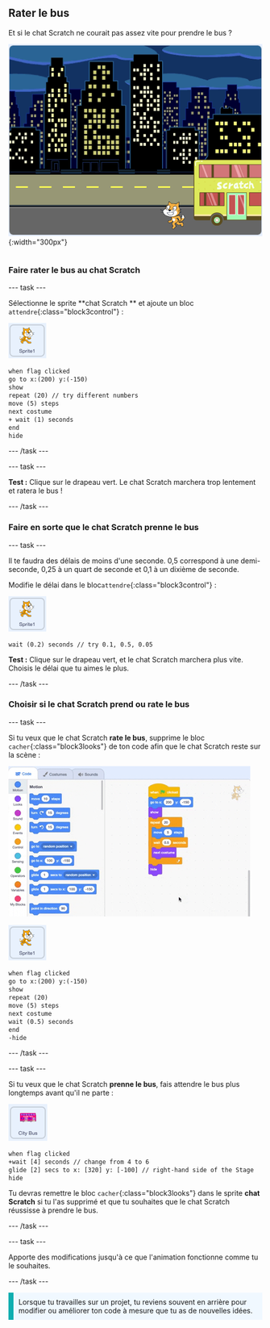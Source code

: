 ## Rater le bus

<div style="display: flex; flex-wrap: wrap">
<div style="flex-basis: 200px; flex-grow: 1; margin-right: 15px;">
Et si le chat Scratch ne courait pas assez vite pour prendre le bus ?
</div>
<div>

![Le chat Scratch ratant le bus.](images/cat-misses-bus.png){:width="300px"}

</div>
</div>

### Faire rater le bus au chat Scratch

--- task ---

Sélectionne le sprite **chat Scratch ** et ajoute un bloc `attendre`{:class="block3control"} :

![Le sprite chat Scratch.](images/scratch-cat-sprite.png)

```blocks3
when flag clicked
go to x:(200) y:(-150) 
show
repeat (20) // try different numbers
move (5) steps 
next costume 
+ wait (1) seconds
end
hide
```
--- /task ---

--- task ---

**Test :** Clique sur le drapeau vert. Le chat Scratch marchera trop lentement et ratera le bus !

--- /task ---

### Faire en sorte que le chat Scratch prenne le bus

--- task ---

Il te faudra des délais de moins d'une seconde. 0,5 correspond à une demi-seconde, 0,25 à un quart de seconde et 0,1 à un dixième de seconde.

Modifie le délai dans le bloc`attendre`{:class="block3control"} :

![Le sprite chat Scratch.](images/scratch-cat-sprite.png)

```blocks3
wait (0.2) seconds // try 0.1, 0.5, 0.05
```

**Test :** Clique sur le drapeau vert, et le chat Scratch marchera plus vite. Choisis le délai que tu aimes le plus.

--- /task ---

### Choisir si le chat Scratch prend ou rate le bus

--- task ---

Si tu veux que le chat Scratch **rate le bus**, supprime le bloc `cacher`{:class="block3looks"} de ton code afin que le chat Scratch reste sur la scène :

![Fais glisser le bloc "masquer" du script dans la zone Code vers le menu Blocs pour supprimer le bloc du script.](images/removing-blocks-at-script-ends.gif)

![Le sprite chat Scratch.](images/scratch-cat-sprite.png)

```blocks3
when flag clicked
go to x:(200) y:(-150) 
show
repeat (20) 
move (5) steps 
next costume
wait (0.5) seconds 
end
-hide
```
--- /task ---

--- task ---

Si tu veux que le chat Scratch **prenne le bus**, fais attendre le bus plus longtemps avant qu'il ne parte :

![Le sprite City Bus.](images/bus-sprite.png)

```blocks3
when flag clicked 
+wait [4] seconds // change from 4 to 6
glide [2] secs to x: [320] y: [-100] // right-hand side of the Stage
hide
```

Tu devras remettre le bloc `cacher`{:class="block3looks"} dans le sprite **chat Scratch** si tu l'as supprimé et que tu souhaites que le chat Scratch réussisse à prendre le bus.

--- /task ---

--- task ---

Apporte des modifications jusqu'à ce que l'animation fonctionne comme tu le souhaites.

--- /task ---

<p style="border-left: solid; border-width:10px; border-color: #0faeb0; background-color: aliceblue; padding: 10px;">
Lorsque tu travailles sur un projet, tu reviens souvent en arrière pour modifier ou améliorer ton code à mesure que tu as de nouvelles idées. 
</p>



